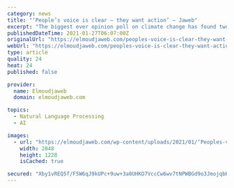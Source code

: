 ```yaml
---
category: news
title: "‘People’s voice is clear – they want action’ – Jaweb"
excerpt: "The biggest ever opinion poll on climate change has found two-thirds of people think it is a “global emergency”. The survey shows people across the world support climate action and gives politicians a clear mandate to take the major action needed,"
publishedDateTime: 2021-01-27T06:07:00Z
originalUrl: "https://elmoudjaweb.com/peoples-voice-is-clear-they-want-action-jaweb/"
webUrl: "https://elmoudjaweb.com/peoples-voice-is-clear-they-want-action-jaweb/"
type: article
quality: 24
heat: 24
published: false

provider:
  name: Elmoudjaweb
  domain: elmoudjaweb.com

topics:
  - Natural Language Processing
  - AI

images:
  - url: "https://elmoudjaweb.com/wp-content/uploads/2021/01/‘Peoples-voice-is-clear-–-they-want-action-–-Jaweb.jpg"
    width: 2048
    height: 1228
    isCached: true

secured: "Xby1vREQ5f/F5W6qJ9kUPc+9uw+3a0UHKO7VccCw6wv7tNPWBGd9o3JmojqbKTxH3Ej1r3izB8Wke5w33B6wlGW+gBsBXuzaP2gGTJ32vZk9COL3kL5H/qCuw3BLUvlJRbuvHBdDF3J6IG74lM5sibICZidcNKBgfclsMkK+zq3oGxkKkCJyujG8s5ZufT/05KuO/FkJTe+C6jZUsQQba3ZNKwVry5UVKtVC4eK13LE8kgc5QQe09L4kK52T5vQ1cSorZs3ZFtfW/V17fOT9VkEx8IxYHDLY9KB9v5of9MIgGYtDi14D5apJp5yThxpJXwyszrmcm7pO755dBbuQtfHjyumHk0LYyWO4Y1/61dA=;3WfG7dr3Ytm/FfgLB37dvw=="
---
```


